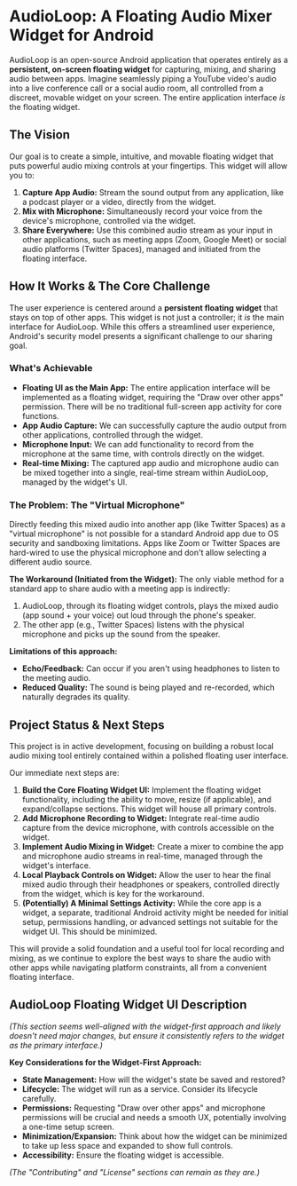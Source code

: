 # AudioLoop: A Floating Audio Mixer Widget for Android

AudioLoop is an open-source Android application that operates entirely as a **persistent, on-screen floating widget** for capturing, mixing, and sharing audio between apps. Imagine seamlessly piping a YouTube video's audio into a live conference call or a social audio room, all controlled from a discreet, movable widget on your screen. The entire application interface *is* the floating widget.

## The Vision

Our goal is to create a simple, intuitive, and movable floating widget that puts powerful audio mixing controls at your fingertips. This widget will allow you to:

1.  **Capture App Audio:** Stream the sound output from any application, like a podcast player or a video, directly from the widget.
2.  **Mix with Microphone:** Simultaneously record your voice from the device's microphone, controlled via the widget.
3.  **Share Everywhere:** Use this combined audio stream as your input in other applications, such as meeting apps (Zoom, Google Meet) or social audio platforms (Twitter Spaces), managed and initiated from the floating interface.

## How It Works & The Core Challenge

The user experience is centered around a **persistent floating widget** that stays on top of other apps. This widget is not just a controller; it *is* the main interface for AudioLoop. While this offers a streamlined user experience, Android's security model presents a significant challenge to our sharing goal.

### What's Achievable

*   **Floating UI as the Main App:** The entire application interface will be implemented as a floating widget, requiring the "Draw over other apps" permission. There will be no traditional full-screen app activity for core functions.
*   **App Audio Capture:** We can successfully capture the audio output from other applications, controlled through the widget.
*   **Microphone Input:** We can add functionality to record from the microphone at the same time, with controls directly on the widget.
*   **Real-time Mixing:** The captured app audio and microphone audio can be mixed together into a single, real-time stream within AudioLoop, managed by the widget's UI.

### The Problem: The "Virtual Microphone"

Directly feeding this mixed audio into another app (like Twitter Spaces) as a "virtual microphone" is not possible for a standard Android app due to OS security and sandboxing limitations. Apps like Zoom or Twitter Spaces are hard-wired to use the physical microphone and don't allow selecting a different audio source.

**The Workaround (Initiated from the Widget):**
The only viable method for a standard app to share audio with a meeting app is indirectly:
1.  AudioLoop, through its floating widget controls, plays the mixed audio (app sound + your voice) out loud through the phone's speaker.
2.  The other app (e.g., Twitter Spaces) listens with the physical microphone and picks up the sound from the speaker.

**Limitations of this approach:**
*   **Echo/Feedback:** Can occur if you aren't using headphones to listen to the meeting audio.
*   **Reduced Quality:** The sound is being played and re-recorded, which naturally degrades its quality.

## Project Status & Next Steps

This project is in active development, focusing on building a robust local audio mixing tool entirely contained within a polished floating user interface.

Our immediate next steps are:
1.  **Build the Core Floating Widget UI:** Implement the floating widget functionality, including the ability to move, resize (if applicable), and expand/collapse sections. This widget will house all primary controls.
2.  **Add Microphone Recording to Widget:** Integrate real-time audio capture from the device microphone, with controls accessible on the widget.
3.  **Implement Audio Mixing in Widget:** Create a mixer to combine the app and microphone audio streams in real-time, managed through the widget's interface.
4.  **Local Playback Controls on Widget:** Allow the user to hear the final mixed audio through their headphones or speakers, controlled directly from the widget, which is key for the workaround.
5.  **(Potentially) A Minimal Settings Activity:** While the core app is a widget, a separate, traditional Android activity might be needed for initial setup, permissions handling, or advanced settings not suitable for the widget UI. This should be minimized.

This will provide a solid foundation and a useful tool for local recording and mixing, as we continue to explore the best ways to share the audio with other apps while navigating platform constraints, all from a convenient floating interface.

## AudioLoop Floating Widget UI Description

*(This section seems well-aligned with the widget-first approach and likely doesn't need major changes, but ensure it consistently refers to the widget as the primary interface.)*

**Key Considerations for the Widget-First Approach:**

*   **State Management:** How will the widget's state be saved and restored?
*   **Lifecycle:** The widget will run as a service. Consider its lifecycle carefully.
*   **Permissions:** Requesting "Draw over other apps" and microphone permissions will be crucial and needs a smooth UX, potentially involving a one-time setup screen.
*   **Minimization/Expansion:** Think about how the widget can be minimized to take up less space and expanded to show full controls.
*   **Accessibility:** Ensure the floating widget is accessible.

*(The "Contributing" and "License" sections can remain as they are.)*

